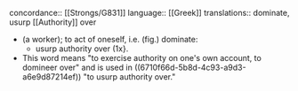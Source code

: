 concordance:: [[Strongs/G831]] 
language:: [[Greek]] 
translations:: dominate, usurp [[Authority]] over

- (a worker); to act of oneself, i.e. (fig.) dominate:
	- usurp authority over (1x}.
- This word means "to exercise authority on one's own account, to domineer over" and is used in ((6710f66d-5b8d-4c93-a9d3-a6e9d87214ef)) "to usurp authority over."